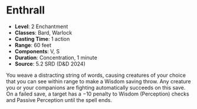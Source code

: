 # Enthrall

- **Level**: 2 Enchantment
- **Classes**: Bard, Warlock
- **Casting Time**: 1 action
- **Range**: 60 feet
- **Components**: V, S
- **Duration**: Concentration, 1 minute
- **Source**: 5.2 SRD (D&D 2024)

You weave a distracting string of words, causing creatures of your choice that you can see within range to make a Wisdom saving throw. Any creature you or your companions are fighting automatically succeeds on this save. On a failed save, a target has a −10 penalty to Wisdom (Perception) checks and Passive Perception until the spell ends.

